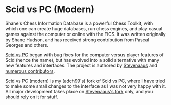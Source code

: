 # Scid vs PC (Modern)

Shane's Chess Information Database is a powerful Chess Toolkit,
with which one can create huge databases, run chess engines,
and play casual games against the computer or online with the
FICS. It was written originally by Shane Hudson, and has received
strong contribution from Pascal Georges and others.

[Scid vs PC][1] began with bug fixes for the computer versus player
features of Scid (hence the name), but has evolved into a solid
alternative with many new features and interfaces. The project is
authored by [Stevenaaus][2] and [numerous contributors][3].

Scid vs PC (modern) is my (adch99's) fork of Scid vs PC, where I
have tried to make some small changes to the interface as I was
not very happy with it. All major development takes place on
[Stevenaaus's fork][1] only, and you should rely on it for stuff.

[1]: http://scidvspc.sourceforge.net/
[2]: http://scidvspc.sourceforge.net/#toc8
[3]: http://scidvspc.sourceforge.net/#toc6
